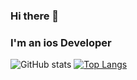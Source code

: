 ### Hi there 👋
### I'm an ios Developer 

![GitHub stats](https://github-readme-stats.vercel.app/api?username=ejssong&show_icons=true&theme=dark)
[![Top Langs](https://github-readme-stats.vercel.app/api/top-langs/?username=ejssong&hide=jupyterNotbook)](https://github.com/anuraghazra/github-readme-stats)
<!--
**ejssong/ejssong** is a ✨ _special_ ✨ repository because its `README.md` (this file) appears on your GitHub profile.

Here are some ideas to get you started:

- 🔭 I’m currently working on ...
- 🌱 I’m currently learning ...
- 👯 I’m looking to collaborate on ...
- 🤔 I’m looking for help with ...
- 💬 Ask me about ...
- 📫 How to reach me: ...
- 😄 Pronouns: ...
- ⚡ Fun fact: ...
-->
